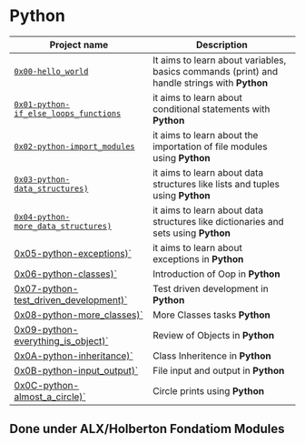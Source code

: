 # Python
| Project name | Description |
| ------------ | ----------- |
| [`0x00-hello_world`](https://github.com/layan2k/alx-higher_level_programming/tree/master/0x00-python-hello_world) | It aims to learn about variables, basics commands (print) and handle strings with **Python**
 [`0x01-python-if_else_loops_functions`](https://github.com/layan2k/alx-higher_level_programming/tree/master/0x01-python-if_else_loops_functions) | it aims to learn about conditional statements with **Python**
 [`0x02-python-import_modules`](https://github.com/layan2k/alx-higher_level_programming/tree/master/0x02-python-import_modules) | it aims to learn about the importation of file modules using **Python**
 [`0x03-python-data_structures)`](https://github.com/layan2k/alx-higher_level_programming/tree/master/0x03-python-data_structures) | it aims to learn about data structures like lists and tuples using **Python**
 [`0x04-python-more_data_structures)`](https://github.com/layan2k/alx-higher_level_programming/tree/master/0x04-python-more_data_structures) | it aims to learn about data structures like dictionaries and sets using **Python**
 [0x05-python-exceptions)`](https://github.com/layan2k/alx-higher_level_programming/tree/master/0x05-python-exceptions) | it aims to learn about exceptions in **Python**
 [0x06-python-classes)`](https://github.com/layan2k/alx-higher_level_programming/tree/master/0x06-python-classes) | Introduction of Oop in  **Python**
 [0x07-python-test_driven_development)`](https://github.com/layan2k/alx-higher_level_programming/tree/master/0x07-python-test_driven_development) | Test driven development in  **Python**
 [0x08-python-more_classes)`](https://github.com/layan2k/alx-higher_level_programming/tree/master/0x07-python-more_classes) | More Classes tasks  **Python**
 [0x09-python-everything_is_object)`](https://github.com/layan2k/alx-higher_level_programming/tree/master/0x09-python-everything_is_object) | Review of Objects in  **Python**
 [0x0A-python-inheritance)`](https://github.com/layan2k/alx-higher_level_programming/tree/master/0x0A-python-inheritance) | Class Inheritence in  **Python**
 [0x0B-python-input_output)`](https://github.com/layan2k/alx-higher_level_programming/tree/master/0x0B-python-input_output) | File input and output in **Python**
 [0x0C-python-almost_a_circle)`](https://github.com/layan2k/alx-higher_level_programming/tree/master/0x0C-python-almost_a_circle) | Circle prints using  **Python** |

 ## Done under ALX/Holberton Fondatiom Modules